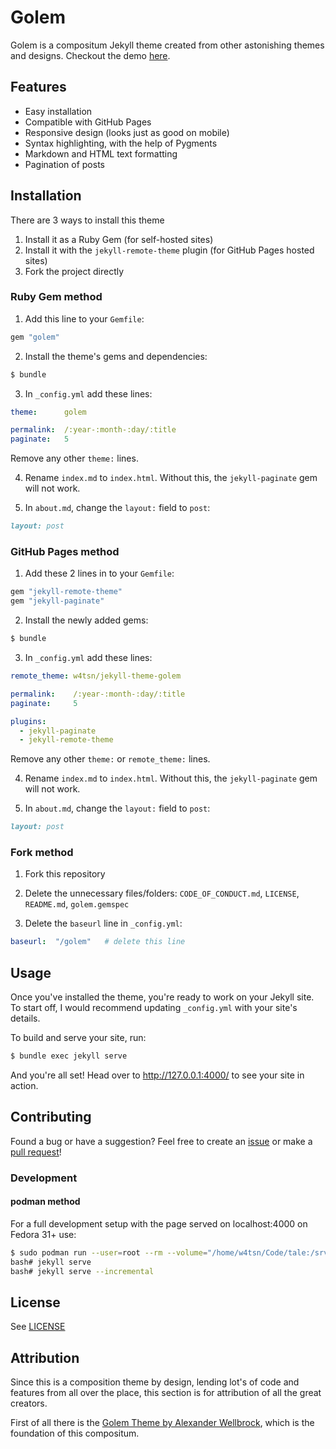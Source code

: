 # Golem

Golem is a compositum Jekyll theme created from other astonishing themes and designs. Checkout the demo [here](https://w4tsn.github.io/golem/).

## Features
- Easy installation
- Compatible with GitHub Pages
- Responsive design (looks just as good on mobile)
- Syntax highlighting, with the help of Pygments
- Markdown and HTML text formatting
- Pagination of posts

## Installation
There are 3 ways to install this theme

1. Install it as a Ruby Gem (for self-hosted sites)
2. Install it with the `jekyll-remote-theme` plugin (for GitHub Pages hosted sites)
3. Fork the project directly

### Ruby Gem method
1. Add this line to your `Gemfile`:

```ruby
gem "golem"
```

2. Install the theme's gems and dependencies:

```bash
$ bundle
```

3. In `_config.yml` add these lines:

```yaml
theme:      golem

permalink:  /:year-:month-:day/:title
paginate:   5
```

Remove any other `theme:` lines.

4. Rename `index.md` to `index.html`. Without this, the `jekyll-paginate` gem will not work.

5. In `about.md`, change the `layout:` field to `post`:

```Markdown
layout: post
```

### GitHub Pages method
1. Add these 2 lines in to your `Gemfile`:

```ruby
gem "jekyll-remote-theme"
gem "jekyll-paginate"
```

2. Install the newly added gems:

```bash
$ bundle
```

3. In `_config.yml` add these lines:

```yaml
remote_theme: w4tsn/jekyll-theme-golem

permalink:    /:year-:month-:day/:title
paginate:     5

plugins:
  - jekyll-paginate
  - jekyll-remote-theme
```

Remove any other `theme:` or `remote_theme:` lines.

4. Rename `index.md` to `index.html`. Without this, the `jekyll-paginate` gem will not work.

5. In `about.md`, change the `layout:` field to `post`:

```Markdown
layout: post
```

### Fork method
1. Fork this repository

2. Delete the unnecessary files/folders: `CODE_OF_CONDUCT.md`, `LICENSE`, `README.md`, `golem.gemspec`

3. Delete the `baseurl` line in `_config.yml`:

```yaml
baseurl:  "/golem"   # delete this line
```

## Usage
Once you've installed the theme, you're ready to work on your Jekyll site. To start off, I would recommend updating `_config.yml` with your site's details.

To build and serve your site, run:

```bash
$ bundle exec jekyll serve
```

And you're all set! Head over to http://127.0.0.1:4000/ to see your site in action.

## Contributing
Found a bug or have a suggestion? Feel free to create an [issue](https://gitlab.com/w4tsn/jekyll-theme-golem/issues) or make a [pull request](https://gitlab.com/w4tsn/jekyll-theme-golem/pulls)!

### Development

#### podman method

For a full development setup with the page served on localhost:4000 on Fedora 31+ use:

```bash
$ sudo podman run --user=root --rm --volume="/home/w4tsn/Code/tale:/srv/jekyll" -it -p 4000:4000 --security-opt label=disable jekyll/jekyll bash
bash# jekyll serve
bash# jekyll serve --incremental
```

## License
See [LICENSE](https://gitlab.com/w4tsn/jekyll-theme-golem/blob/master/LICENSE)

## Attribution

Since this is a composition theme by design, lending lot's of code and features from all over the place, this section is for attribution of all the great creators.

First of all there is the [Golem Theme by Alexander Wellbrock](https://w4tsn.github.io/golem/), which is the foundation of this compositum.
